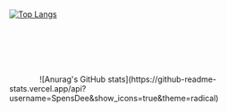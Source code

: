 ###
[![Top Langs](https://github-readme-stats.vercel.app/api/top-langs/?username=SpensDee&langs_count=8&layout=compact)](https://github.com/anuraghazra/github-readme-stats)
<div></div>
![Anurag's GitHub stats](https://github-readme-stats.vercel.app/api?username=SpensDee&show_icons=true&theme=radical)
<style>div {display:inline-block;width:50px;height:100px;</style>
